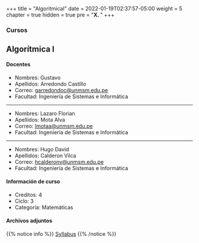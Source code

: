 +++
title = "AlgoritmicaI"
date = 2022-01-19T02:37:57-05:00
weight = 5
chapter = true
hidden = true
pre = "<b>X. </b>"
+++

### Cursos

## Algorítmica I

#### Docentes
+ Nombres: Gustavo
+ Apellidos: Arredondo Castillo
+ Correo: garredondoc@unmsm.edu.pe
+ Facultad: Ingeniería de Sistemas e Informática
---
+ Nombres: Lazaro Florian
+ Apellidos: Mota Alva
+ Correo: lmotaa@unmsm.edu.pe
+ Facultad: Ingeniería de Sistemas e Informática
---
+ Nombres: Hugo David
+ Apellidos: Calderon Vilca
+ Correo: hcalderonv@unmsm.edu.pe
+ Facultad: Ingeniería de Sistemas e Informática
#### Información de curso
+ Creditos: 4
+ Ciclo: 3
+ Categoría: Matemáticas
#### Archivos adjuntos
{{% notice info %}}
[Syllabus](https://drive.google.com/uc?export=download&id=1b46XGWwsdqOoiS6SPKe4xZp6eyUjpNHJ)
{{% /notice %}}